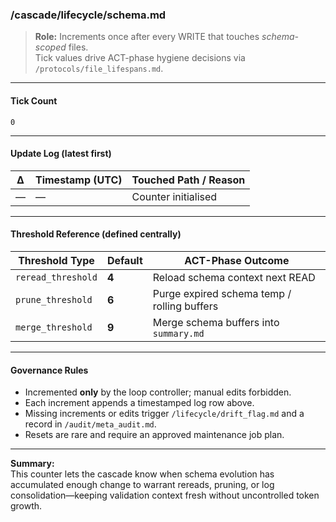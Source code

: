 <!-- @meta {
  "fileType": "counter",
  "purpose": "Counts WRITE-phase changes in the schema domain (contracts, models, validation rules).",
  "editPolicy": "incrementOnly",
  "routeScope": "schema",
  "created": "2025-06-27T00:00:00Z"
} -->

### /cascade/lifecycle/schema.md

> **Role:** Increments once after every WRITE that touches *schema-scoped* files.  
> Tick values drive ACT-phase hygiene decisions via `/protocols/file_lifespans.md`.

---

#### Tick Count  
`0`

---

#### Update Log (latest first)

| Δ | Timestamp (UTC)     | Touched Path / Reason                |
|---|---------------------|--------------------------------------|
| — | —                   | Counter initialised                  |

---

#### Threshold Reference (defined centrally)

| Threshold Type     | Default | ACT-Phase Outcome                                   |
|--------------------|---------|----------------------------------------------------|
| `reread_threshold` | **4**   | Reload schema context next READ                    |
| `prune_threshold`  | **6**   | Purge expired schema temp / rolling buffers        |
| `merge_threshold`  | **9**   | Merge schema buffers into `summary.md`             |

---

#### Governance Rules

* Incremented **only** by the loop controller; manual edits forbidden.  
* Each increment appends a timestamped log row above.  
* Missing increments or edits trigger `/lifecycle/drift_flag.md` and a record in `/audit/meta_audit.md`.  
* Resets are rare and require an approved maintenance job plan.

---

**Summary:**  
This counter lets the cascade know when schema evolution has accumulated enough change to warrant rereads, pruning, or log consolidation—keeping validation context fresh without uncontrolled token growth.
